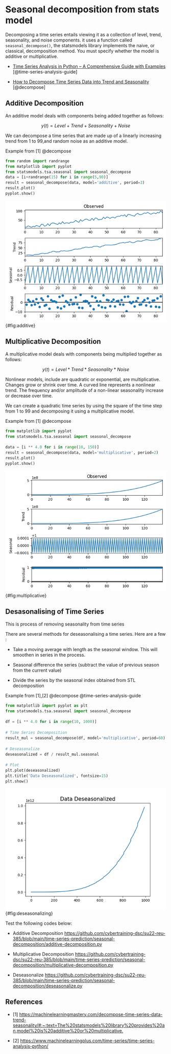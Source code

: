 # Seasonal decomposition from stats model

Decomposing a time series entails viewing it as a collection of
level, trend, seasonality, and noise components. it uses
a function called `seasonal_decompose()`, the statsmodels library 
implements the naive, or classical, decomposition method. You must 
specify whether the model is additive or multiplicative.

* [Time Series Analysis in Python – A Comprehensive Guide with Examples](https://www.machinelearningplus.com/time-series/time-series-analysis-python/) [@time-series-analysis-guide]

* [How to Decompose Time Series Data into Trend and Seasonality](https://machinelearningmastery.com/decompose-time-series-data-trend-seasonality/#:~:text=The%20statsmodels%20library%20provides%20an,model%20is%20additive%20or%20multiplicative) [@decompose]

## Additive Decomposition

An additive model deals with components being added together as 
follows:

$$ y(t) = Level + Trend + Seasonality + Noise $$

We can decompose a time series that are made up of a linearly increasing trend from
1 to 99,and random noise as an additive model.

Example from [1] @decompose

```python
from random import randrange
from matplotlib import pyplot
from statsmodels.tsa.seasonal import seasonal_decompose
data = [i+randrange(15) for i in range(5,90)]
result = seasonal_decompose(data, model='additive', period=3)
result.plot()
pyplot.show()
```

![Additive Decomposition](images/additive.png){#fig:additive}

## Multiplicative Decomposition

A multiplicative model deals with components being multiplied together as 
follows:

$$ y(t) = Level * Trend * Seasonality * Noise $$

Nonlinear models, include are quadratic or exponential, are multiplicative. 
Changes grow or shrink over time. A curved line represents a nonlinear trend.
The frequency and/or amplitude of a non-linear seasonality increase or decrease
over time.

We can create a quadratic time series by using the square of the time step from 
1 to 99 and decomposing it using a multiplicative model.

Example from [1] @decompose

```python
from matplotlib import pyplot
from statsmodels.tsa.seasonal import seasonal_decompose

data = [i ** 4.0 for i in range(10, 150)]
result = seasonal_decompose(data, model='multiplicative', period=2)
result.plot()
pyplot.show()

```
![Multiplicative Decomposition](images/multiplicative.png){#fig:multiplicative}

## Desasonalising of Time Series

This is process of removing seasonality from time series 

There are several methods for deseasonalising a time series. Here are a few :

* Take a moving average with length as the seasonal window. This will smoothen in series in the process.

* Seasonal difference the series (subtract the value of previous season from the current value)

* Divide the series by the seasonal index obtained from STL decomposition

Example from [1],[2] @decompose @time-series-analysis-guide

```python
from matplotlib import pyplot as plt
from statsmodels.tsa.seasonal import seasonal_decompose

df = [i ** 4.0 for i in range(10, 1000)]

# Time Series Decomposition
result_mul = seasonal_decompose(df, model='multiplicative', period=60)

# Deseasonalize
deseasonalized = df / result_mul.seasonal

# Plot
plt.plot(deseasonalized)
plt.title('Data Deseasonalized', fontsize=15)
plt.show()
```

![De seasonalizing a time series](images/deseasonalize.png){#fig:deseasonalizing}

Test the following codes below:

* Additive Decomposition <https://github.com/cybertraining-dsc/su22-reu-385/blob/main/time-series-prediction/seasonal-decomposition/additive-decomposition.py>

* Multiplicative Decomposition <https://github.com/cybertraining-dsc/su22-reu-385/blob/main/time-series-prediction/seasonal-decomposition/multiplicative-decomposition.py>

* Deseasonalize  <https://github.com/cybertraining-dsc/su22-reu-385/blob/main/time-series-prediction/seasonal-decomposition/deseasonalize.py>

## References

* [1]  <https://machinelearningmastery.com/decompose-time-series-data-trend-seasonality/#:~:text=The%20statsmodels%20library%20provides%20an,model%20is%20additive%20or%20multiplicative.>

* [2]  <https://www.machinelearningplus.com/time-series/time-series-analysis-python/>


